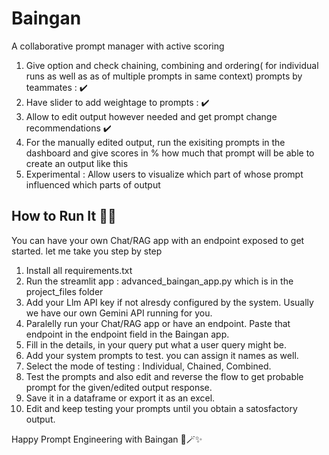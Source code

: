 # Baingan
A collaborative prompt manager with active scoring 

1. Give option and check chaining, combining and ordering( for individual runs as well as  as of multiple prompts in same context) prompts by teammates : ✔️
2. Have slider to add weightage to prompts : ✔️
3. Allow to edit output however needed and get prompt change recommendations ✔️
4. For the manually edited output, run the exisiting prompts in the dashboard and give scores in % how much that prompt will be able to create an output like this 
5. Experimental : Allow users to visualize which part of whose prompt influenced which parts of output


## How to Run It 🏃‍♂️

You can have your own Chat/RAG app with an endpoint exposed to get started. 
let me take you step by step
1. Install all requirements.txt
2. Run the streamlit app : advanced_baingan_app.py which is in the project_files folder
3. Add your Llm API key if not alresdy configured by the system. Usually we have our own Gemini API running for you.
4. Paralelly run your Chat/RAG app or have an endpoint. Paste that endpoint in the endpoint field in the Baingan app.
5. Fill in the details, in your query put what a user query might be.
6. Add your system prompts to test. you can assign it names as well.
7. Select the mode of testing : Individual, Chained, Combined.
8. Test the prompts and also edit and reverse the flow to get probable prompt for the given/edited output response.
9. Save it in a dataframe or export it as an excel.
10. Edit and keep testing your prompts until you obtain a satosfactory output.

Happy Prompt Engineering with Baingan 🍆🪄✨️
